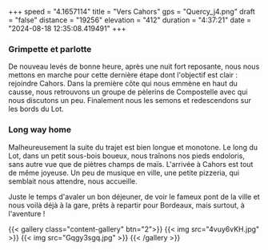 +++
speed = "4.1657114"
title = "Vers Cahors"
gps = "Quercy_j4.png"
draft = "false"
distance = "19256"
elevation = "412"
duration = "4:37:21"
date = "2024-08-18 12:35:08.419491"
+++
### Grimpette et parlotte
De nouveau levés de bonne heure, après une nuit fort reposante, nous nous mettons en marche pour cette dernière étape dont l'objectif est clair : rejoindre Cahors.
Dans la première côte qui nous emmène en haut du causse, nous retrouvons un groupe de pèlerins de Compostelle avec qui nous discutons un peu. Finalement nous les semons et redescendons sur les bords du Lot. 

### Long way home 
Malheureusement la suite du trajet est bien longue et monotone. Le long du Lot, dans un petit sous-bois boueux, nous traînons nos pieds endoloris, sans autre vue que de piètres champs de maïs.
L'arrivée à Cahors est tout de même joyeuse. Un peu de musique en ville, une petite pizzeria, qui semblait nous attendre, nous accueille. 

Juste le temps d'avaler un bon déjeuner, de voir le fameux pont de la ville et nous voilà déjà à la gare, prêts à repartir pour Bordeaux, mais surtout, à l'aventure ! 

{{< gallery class="content-gallery" btn="2">}}
{{< img src="4vuy6vKH.jpg" >}}
{{< img src="Gqgy3sgq.jpg" >}}
{{< /gallery >}}
